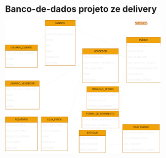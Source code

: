 # Banco-de-dados projeto ze delivery

<img src="https://github.com/Viniciusalvescr/Banco-de-dados/blob/main/Ze%20delivery.png?raw=true"/>
